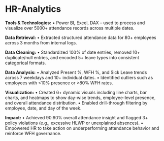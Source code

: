 # HR-Analytics

**Tools & Technologies:**
• Power BI, Excel, DAX – used to process and visualize over 5000+ attendance records across multiple dates.

**Data Retrieval:**
• Extracted structured attendance data for 80+ employees across 3 months from internal logs.

**Data Cleaning:**
• Standardized 100% of date entries, removed 10+ duplicate/null entries, and encoded 5+ leave types into consistent categorical formats.

**Data Analysis:**
• Analyzed Present %, WFH %, and Sick Leave trends across 7 weekdays and 10+ individual dates.
• Identified outliers such as employees with <10% presence or >80% WFH rates.

**Visualization:**
• Created 6+ dynamic visuals including line charts, bar charts, and heatmaps to show day-wise trends, employee-level presence, and overall attendance distribution.
• Enabled drill-through filtering by employee, date, and day of the week.

**Impact:**
• Achieved 90.90% overall attendance insight and flagged 3+ policy violations (e.g., excessive HLWP or unexplained absences).
• Empowered HR to take action on underperforming attendance behavior and reinforce WFH governance.
